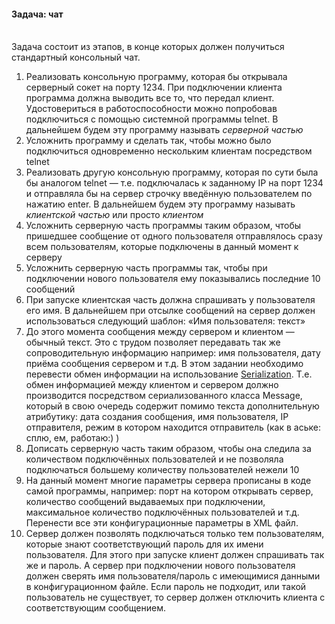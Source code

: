 <h4>Задача: чат</h4><br/>
Задача состоит из этапов, в конце которых должен получиться стандартный консольный чат.<br/>
<ol>
<li>Реализовать консольную программу, которая бы открывала серверный сокет на порту 1234. При подключении клиента программа должна выводить все то, что передал клиент. Удостовериться в работоспособности можно попробовав подключиться с помощью системной программы telnet. В дальнейшем будем эту программу называть <i>серверной частью</i></li>
<li>Усложнить программу и сделать так, чтобы можно было подключиться одновременно нескольким клиентам посредством telnet</li>
<li>Реализовать другую консольную программу, которая по сути была бы аналогом telnet — т.е. подключалась к заданному IP на порт 1234 и отправляла бы на сервер строчку введённую пользователем по нажатию enter. В дальнейшем будем эту программу называть <i>клиентской частью</i> или просто <i>клиентом</i></li>
<li>Усложнить серверную часть программы таким образом, чтобы пришедшее сообщение от одного пользователя отправлялось сразу всем пользователям, которые подключены в данный момент к серверу</li>
<li>Усложнить серверную часть программы так, чтобы при подключении нового пользователя ему показывались последние 10 сообщений</li>
<li>При запуске клиентская часть должна спрашивать у пользователя его имя. В дальнейшем при отсылке сообщений на сервер должен использоваться следующий шаблон: «Имя пользователя: текст»</li>
<li>До этого момента сообщения между сервером и клиентом — обычный текст. Это с трудом позволяет передавать так же сопроводительную информацию например: имя пользователя, дату приёма сообщения сервером и т.д. В этом задании необходимо перевести обмен информации на использование <a href="http://java.sun.com/developer/technicalArticles/Programming/serialization/">Serialization</a>. Т.е. обмен информацией между клиентом и сервером должно производится посредством сериализованного класса Message, который в свою очередь содержит помимо текста дополнительную атрибутику: дата создания сообщения, имя пользователя, IP отправителя, режим в котором находится отправитель (как в аське: сплю, ем, работаю:) )</li>
<li>Дописать серверную часть таким образом, чтобы она следила за количеством подключённых пользователей и не позволяла подключаться большему количеству пользователей нежели 10</li>
<li>На данный момент многие параметры сервера прописаны в коде самой программы, например: порт на котором открывать сервер, количество сообщений выдаваемых при подключении, максимальное количество подключённых пользователей и т.д. Перенести все эти конфигурационные параметры в XML файл.</li>
<li>Сервер должен позволять подключаться только тем пользователям, которые знают соответствующий пароль для их имени пользователя. Для этого при запуске клиент должен спрашивать так же и пароль. А сервер при подключении нового пользователя должен сверять имя пользователя/пароль с имеющимися данными в конфигурационном файле. Если пароль не подходит, или такой пользователь не существует, то сервер должен отключить клиента с соответствующим сообщением. </li>
</ol>
